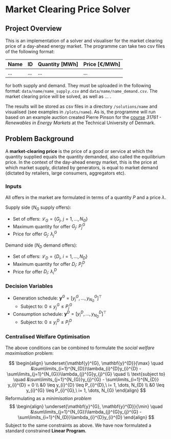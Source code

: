 # Market Clearing Price Solver

## Project Overview

This is an implementation of a solver and visualiser for the market clearing price of a day-ahead energy market. The programme can take two csv files of the following format:

| Name | ID  | Quantity [MWh] | Price [€/MWh] |
| ---- | --- | -------------- | ------------- |
| ...  | ... | ...            | ...           |

for both supply and demand. They must be uploaded in  the following format: `data/name/name_supply.csv` and `data/name/name_demand.csv`. The market clearing price will be solved, as well as ... .

The results will be stored as csv files in a directory `/solutions/name` and visualised (see examples in `/plots/name`). As is, the programme will run based on an example auction created Pierre Pinson for the [course](http://pierrepinson.com/index.php/teaching/) *31761 - Renewables in Energy Markets* at the Technical University of Denmark.

## Problem Background

A **market-clearing price** is the price of a good or service at which the quantity supplied equals the quantity demanded, also called the equilibrium price. In the context of the day-ahead energy market, this is the price at which market supply, dictated by generators, is equal to market demand (dictated by retailers, large consumers, aggregators etc).

### Inputs

All offers in the market are formulated in terms of a quantity $P$ and a price $\lambda$.

Supply side ($N_{G}$ supply offers):
- Set of offers: $\mathcal{L}_{G} = \left\{ G_{j}, \ j = 1, \dots, N_{G} \right\}$
- Maximum quantity for offer $G_{j}:$ $P_{j}^{G}$
- Price for offer $G_{j}$: $\lambda_{j}^{G}$

Demand side ($N_{D}$ demand offers):
- Set of offers: $\mathcal{L}_{D} = \left\{ D_{i}, \ i = 1, \dots, N_{D} \right\}$
- Maximum quantity for offer $D_{i}:$ $P_{i}^{D}$
- Price for offer $D_{i}$: $\lambda_{i}^{D}$

### Decision Variables

- Generation schedule: $\mathbf{y}^{G} = \left[y_{j}^{G}, \dots, y_{N_{G}}^{G}\right]^{\top}$
	- Subject to: $0 \leq y_{j}^{G} \leq P_{j}^{G}$
- Consumption schedule: $\mathbf{y}^{D} = \left[y_{i}^{D}, \dots, y_{N_{D}}^{D}\right]^{\top}$
	- Subject to: $0 \leq y_{i}^{D} \leq P_{i}^{D}$
### Centralised Welfare Optimisation

The above conditions can be combined to formulate the *social welfare maximisation* problem:

$$
\begin{align}
\underset{\mathbf{y}^{G}, \mathbf{y}^{D}}{\max} \quad &\sum\limits_{i=1}^{N_{D}}\lambda_{i}^{D}y_{i}^{D} - \sum\limits_{j=1}^{N_{G}}\lambda_{j}^{G}y_{j}^{G} \quad \\
\text{subject to} \quad &\sum\limits_{j=1}^{N_{G}}y_{j}^{G} - \sum\limits_{i=1}^{N_{D}} y_{i}^{D} = 0 \\
&0 \leq y_{i}^{D} \leq P_{i}^{D},\ i= 1, \dots, N_{D} \\
&0 \leq y_{i}^{G} \leq P_{i}^{G},\ i= 1, \dots, N_{G}
\end{align}
$$
Reformulating as a *minimisation problem*
$$
\begin{align}
\underset{\mathbf{y}^{G}, \mathbf{y}^{D}}{\min} \quad &\sum\limits_{j=1}^{N_{G}}\lambda_{j}^{G}y_{j}^{G} - \sum\limits_{i=1}^{N_{D}}\lambda_{i}^{D}y_{i}^{D} 
\end{align}
$$
Subject to the same constraints as above. We have now formulated a standard constrained **Linear Program.**

